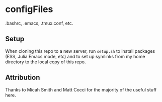 # configFiles

.bashrc, .emacs, .tmux.conf, etc.

## Setup

When cloning this repo to a new server, run `setup.sh` to install
packages (ESS, Julia Emacs mode, etc) and to set up symlinks from my
home directory to the local copy of this repo.

## Attribution

Thanks to Micah Smith and Matt Cocci for the majority of the useful stuff here.
